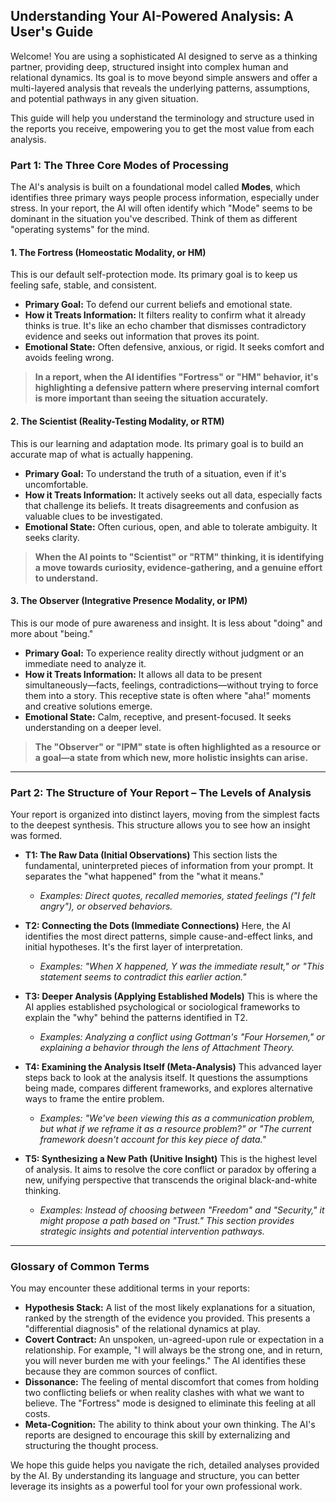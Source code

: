 ## **Understanding Your AI-Powered Analysis: A User's Guide**

Welcome! You are using a sophisticated AI designed to serve as a thinking partner, providing deep, structured insight into complex human and relational dynamics. Its goal is to move beyond simple answers and offer a multi-layered analysis that reveals the underlying patterns, assumptions, and potential pathways in any given situation.

This guide will help you understand the terminology and structure used in the reports you receive, empowering you to get the most value from each analysis.

### **Part 1: The Three Core Modes of Processing**

The AI's analysis is built on a foundational model called **Modes**, which identifies three primary ways people process information, especially under stress. In your report, the AI will often identify which "Mode" seems to be dominant in the situation you've described. Think of them as different "operating systems" for the mind.

#### **1. The Fortress (Homeostatic Modality, or HM)**
This is our default self-protection mode. Its primary goal is to keep us feeling safe, stable, and consistent.

*   **Primary Goal:** To defend our current beliefs and emotional state.
*   **How it Treats Information:** It filters reality to confirm what it already thinks is true. It's like an echo chamber that dismisses contradictory evidence and seeks out information that proves its point.
*   **Emotional State:** Often defensive, anxious, or rigid. It seeks comfort and avoids feeling wrong.

> **In a report, when the AI identifies "Fortress" or "HM" behavior, it's highlighting a defensive pattern where preserving internal comfort is more important than seeing the situation accurately.**

#### **2. The Scientist (Reality-Testing Modality, or RTM)**
This is our learning and adaptation mode. Its primary goal is to build an accurate map of what is actually happening.

*   **Primary Goal:** To understand the truth of a situation, even if it's uncomfortable.
*   **How it Treats Information:** It actively seeks out all data, especially facts that challenge its beliefs. It treats disagreements and confusion as valuable clues to be investigated.
*   **Emotional State:** Often curious, open, and able to tolerate ambiguity. It seeks clarity.

> **When the AI points to "Scientist" or "RTM" thinking, it is identifying a move towards curiosity, evidence-gathering, and a genuine effort to understand.**

#### **3. The Observer (Integrative Presence Modality, or IPM)**
This is our mode of pure awareness and insight. It is less about "doing" and more about "being."

*   **Primary Goal:** To experience reality directly without judgment or an immediate need to analyze it.
*   **How it Treats Information:** It allows all data to be present simultaneously—facts, feelings, contradictions—without trying to force them into a story. This receptive state is often where "aha!" moments and creative solutions emerge.
*   **Emotional State:** Calm, receptive, and present-focused. It seeks understanding on a deeper level.

> **The "Observer" or "IPM" state is often highlighted as a resource or a goal—a state from which new, more holistic insights can arise.**

---

### **Part 2: The Structure of Your Report – The Levels of Analysis**

Your report is organized into distinct layers, moving from the simplest facts to the deepest synthesis. This structure allows you to see how an insight was formed.

*   **T1: The Raw Data (Initial Observations)**
    This section lists the fundamental, uninterpreted pieces of information from your prompt. It separates the "what happened" from the "what it means."
    *   *Examples: Direct quotes, recalled memories, stated feelings ("I felt angry"), or observed behaviors.*

*   **T2: Connecting the Dots (Immediate Connections)**
    Here, the AI identifies the most direct patterns, simple cause-and-effect links, and initial hypotheses. It's the first layer of interpretation.
    *   *Examples: "When X happened, Y was the immediate result," or "This statement seems to contradict this earlier action."*

*   **T3: Deeper Analysis (Applying Established Models)**
    This is where the AI applies established psychological or sociological frameworks to explain the "why" behind the patterns identified in T2.
    *   *Examples: Analyzing a conflict using Gottman's "Four Horsemen," or explaining a behavior through the lens of Attachment Theory.*

*   **T4: Examining the Analysis Itself (Meta-Analysis)**
    This advanced layer steps back to look at the analysis itself. It questions the assumptions being made, compares different frameworks, and explores alternative ways to frame the entire problem.
    *   *Examples: "We've been viewing this as a communication problem, but what if we reframe it as a resource problem?" or "The current framework doesn't account for this key piece of data."*

*   **T5: Synthesizing a New Path (Unitive Insight)**
    This is the highest level of analysis. It aims to resolve the core conflict or paradox by offering a new, unifying perspective that transcends the original black-and-white thinking.
    *   *Examples: Instead of choosing between "Freedom" and "Security," it might propose a path based on "Trust." This section provides strategic insights and potential intervention pathways.*

---

### **Glossary of Common Terms**

You may encounter these additional terms in your reports:

*   **Hypothesis Stack:** A list of the most likely explanations for a situation, ranked by the strength of the evidence you provided. This presents a "differential diagnosis" of the relational dynamics at play.
*   **Covert Contract:** An unspoken, un-agreed-upon rule or expectation in a relationship. For example, "I will always be the strong one, and in return, you will never burden me with your feelings." The AI identifies these because they are common sources of conflict.
*   **Dissonance:** The feeling of mental discomfort that comes from holding two conflicting beliefs or when reality clashes with what we want to believe. The "Fortress" mode is designed to eliminate this feeling at all costs.
*   **Meta-Cognition:** The ability to think about your own thinking. The AI's reports are designed to encourage this skill by externalizing and structuring the thought process.

We hope this guide helps you navigate the rich, detailed analyses provided by the AI. By understanding its language and structure, you can better leverage its insights as a powerful tool for your own professional work.